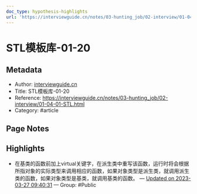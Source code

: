```yaml
---
doc_type: hypothesis-highlights
url: 'https://interviewguide.cn/notes/03-hunting_job/02-interview/01-04-01-STL.html'
---
```


# STL模板库-01-20

## Metadata
- Author: [interviewguide.cn]()
- Title: STL模板库-01-20
- Reference: https://interviewguide.cn/notes/03-hunting_job/02-interview/01-04-01-STL.html
- Category: #article

## Page Notes
## Highlights
- 在基类的函数前加上virtual关键字，在派生类中重写该函数，运行时将会根据所指对象的实际类型来调用相应的函数，如果对象类型是派生类，就调用派生类的函数，如果对象类型是基类，就调用基类的函数。 — [Updated on 2023-03-27 09:40:31](https://hyp.is/XAD2QsxAEe2DHfO0d8rMvQ/interviewguide.cn/notes/03-hunting_job/02-interview/01-04-01-STL.html) — Group: #Public 










